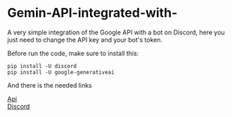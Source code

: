 # Gemin-API-integrated-with-
 A very simple integration of the Google API with a bot on Discord, here you just need to change the API key and your bot's token.

 Before run the code, make sure to install this:

`pip install -U discord`<br>
`pip install -U google-generativeai`

And there is the needed links

[Api](https://aistudio.google.com/app/apikey) <br>
[Discord](https://discord.com/developers/applications)

